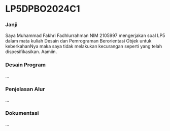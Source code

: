 # LP5DPBO2024C1

### Janji
Saya Muhammad Fakhri Fadhlurrahman NIM 2105997 mengerjakan soal LP5 dalam mata kuliah Desain dan Pemrograman Berorientasi Objek untuk keberkahanNya maka saya tidak melakukan kecurangan seperti yang telah dispesifikasikan. Aamiin.

### Desain Program
...

### Penjelasan Alur
...

### Dokumentasi
...
